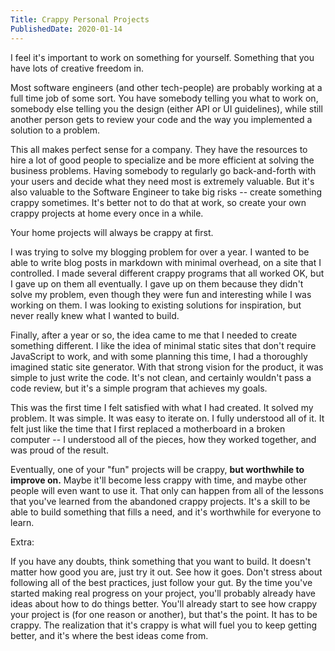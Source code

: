 ```yaml
---
Title: Crappy Personal Projects
PublishedDate: 2020-01-14
---
```

I feel it's important to work on something for yourself. Something that you have lots of creative freedom in.

Most software engineers (and other tech-people) are probably working at a full time job of some sort. You have somebody telling you what to work on, somebody else telling you the design (either API or UI guidelines), while still another person gets to review your code and the way you implemented a solution to a problem.

This all makes perfect sense for a company. They have the resources to hire a lot of good people to specialize and be more efficient at solving the business problems. Having somebody to regularly go back-and-forth with your users and decide what they need most is extremely valuable. But it's also valuable to the Software Engineer to take big risks -- create something crappy sometimes. It's better not to do that at work, so create your own crappy projects at home every once in a while.

Your home projects will always be crappy at first.

I was trying to solve my blogging problem for over a year. I wanted to be able to write blog posts in markdown with minimal overhead, on a site that I controlled. I made several different crappy programs that all worked OK, but I gave up on them all eventually. I gave up on them because they didn't solve my problem, even though they were fun and interesting while I was working on them. I was looking to existing solutions for inspiration, but never really knew what I wanted to build.

Finally, after a year or so, the idea came to me that I needed to create something different. I like the idea of minimal static sites that don't require JavaScript to work, and with some planning this time, I had a thoroughly imagined static site generator. With that strong vision for the product, it was simple to just write the code. It's not clean, and certainly wouldn't pass a code review, but it's a simple program that achieves my goals.

This was the first time I felt satisfied with what I had created. It solved my problem. It was simple. It was easy to iterate on. I fully understood all of it. It felt just like the time that I first replaced a motherboard in a broken computer -- I understood all of the pieces, how they worked together, and was proud of the result.

Eventually, one of your "fun" projects will be crappy, **but worthwhile to improve on.** Maybe it'll become less crappy with time, and maybe other people will even want to use it. That only can happen from all of the lessons that you've learned from the abandoned crappy projects. It's a skill to be able to build something that fills a need, and it's worthwhile for everyone to learn.

Extra: 

If you have any doubts, think something that you want to build. It doesn't matter how good you are, just try it out. See how it goes. Don't stress about following all of the best practices, just follow your gut. By the time you've started making real progress on your project, you'll probably already have ideas about how to do things better. You'll already start to see how crappy your project is (for one reason or another), but that's the point. It has to be crappy. The realization that it's crappy is what will fuel you to keep getting better, and it's where the best ideas come from.